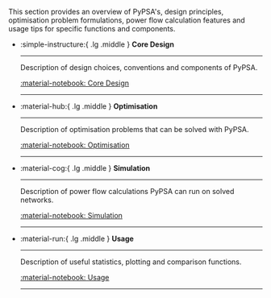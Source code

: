<!--
SPDX-FileCopyrightText: PyPSA Contributors

SPDX-License-Identifier: CC-BY-4.0
-->

This section provides an overview of PyPSA's, design principles, optimisation
problem formulations, power flow calculation features and usage tips for
specific functions and components.

<div class="grid cards" markdown>

-   :simple-instructure:{ .lg .middle } **Core Design**

    ---

    Description of design choices, conventions and components of PyPSA.

    [:material-notebook: Core Design](../user-guide/design.md)

    ---

-   :material-hub:{ .lg .middle } **Optimisation**

    ---

    Description of optimisation problems that can be solved with PyPSA.

    [:material-notebook: Optimisation](../user-guide/optimization/overview.md)

    ---

-   :material-cog:{ .lg .middle } **Simulation**

    ---

    Description of power flow calculations PyPSA can run on solved networks.

    [:material-notebook: Simulation](../user-guide/power-flow.md)

    ---

-   :material-run:{ .lg .middle } **Usage**

    ---

    Description of useful statistics, plotting and comparison functions.

    [:material-notebook: Usage](../user-guide/statistics.md)

    ---

</div>
